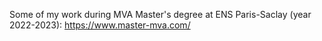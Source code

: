 Some of my work during MVA Master's degree at ENS Paris-Saclay (year 2022-2023): https://www.master-mva.com/

